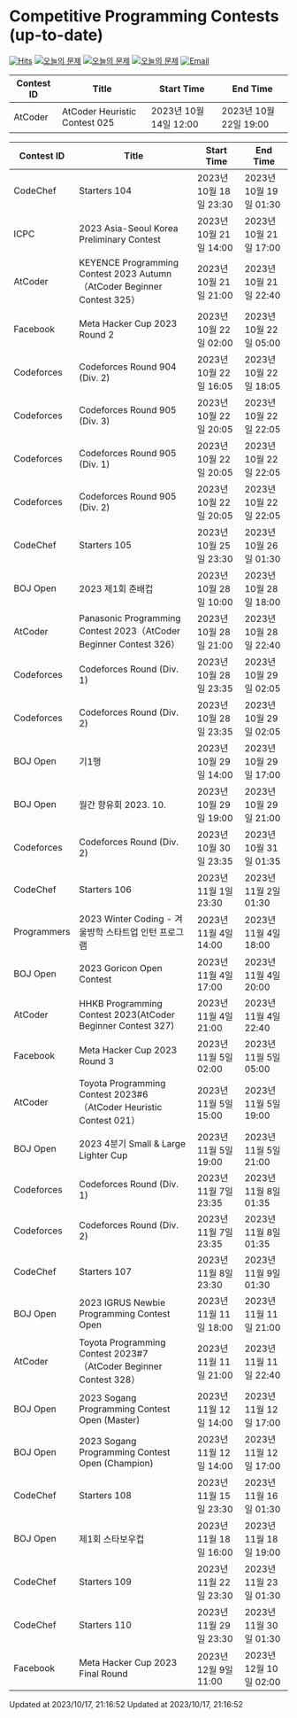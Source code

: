 Competitive Programming Contests (up-to-date)
========
[![Hits](https://hits.seeyoufarm.com/api/count/incr/badge.svg?url=https%3A%2F%2Fgithub.com%2Fika9810%2FCompetitive-Programming-Contests&count_bg=%2379C83D&title_bg=%23555555&icon=&icon_color=%23E7E7E7&title=hits&edge_flat=false)](https://hits.seeyoufarm.com)
[![오늘의 문제](https://img.shields.io/badge/Today's%20ABC-Link-lightpink)](https://github.com/ika9810/Atcoder-Daily-Contests/blob/main/ABC.md) 
[![오늘의 문제](https://img.shields.io/badge/Today's%20ARC-Link-orange)](https://github.com/ika9810/Atcoder-Daily-Contests/blob/main/ARC.md) 
[![오늘의 문제](https://img.shields.io/badge/Today's%20AGC-Link-red)](https://github.com/ika9810/Atcoder-Daily-Contests/blob/main/AGC.md) 
[![Email](https://img.shields.io/badge/Email-ika7204@naver.com-ff69b4)](mailTo:ika7204@naver.com)

 Contest ID | Title | Start Time | End Time |
---|---|---|---|
| AtCoder | AtCoder Heuristic Contest 025 | 2023년 10월 14일 12:00 | 2023년 10월 22일 19:00 |

 Contest ID | Title | Start Time | End Time |
---|---|---|---|
| CodeChef | Starters 104 | 2023년 10월 18일 23:30 | 2023년 10월 19일 01:30 |
| ICPC | 2023 Asia-Seoul Korea Preliminary Contest | 2023년 10월 21일 14:00 | 2023년 10월 21일 17:00 |
| AtCoder | KEYENCE Programming Contest 2023 Autumn（AtCoder Beginner Contest 325） | 2023년 10월 21일 21:00 | 2023년 10월 21일 22:40 |
| Facebook | Meta Hacker Cup 2023 Round 2 | 2023년 10월 22일 02:00 | 2023년 10월 22일 05:00 |
| Codeforces | Codeforces Round 904 (Div. 2) | 2023년 10월 22일 16:05 | 2023년 10월 22일 18:05 |
| Codeforces | Codeforces Round 905 (Div. 3) | 2023년 10월 22일 20:05 | 2023년 10월 22일 22:05 |
| Codeforces | Codeforces Round 905 (Div. 1) | 2023년 10월 22일 20:05 | 2023년 10월 22일 22:05 |
| Codeforces | Codeforces Round 905 (Div. 2) | 2023년 10월 22일 20:05 | 2023년 10월 22일 22:05 |
| CodeChef | Starters 105 | 2023년 10월 25일 23:30 | 2023년 10월 26일 01:30 |
| BOJ Open | 2023 제1회 춘배컵 | 2023년 10월 28일 10:00 | 2023년 10월 28일 18:00 |
| AtCoder | Panasonic Programming Contest 2023（AtCoder Beginner Contest 326） | 2023년 10월 28일 21:00 | 2023년 10월 28일 22:40 |
| Codeforces | Codeforces Round (Div. 1) | 2023년 10월 28일 23:35 | 2023년 10월 29일 02:05 |
| Codeforces | Codeforces Round (Div. 2) | 2023년 10월 28일 23:35 | 2023년 10월 29일 02:05 |
| BOJ Open | 기1행 | 2023년 10월 29일 14:00 | 2023년 10월 29일 17:00 |
| BOJ Open | 월간 향유회 2023. 10. | 2023년 10월 29일 19:00 | 2023년 10월 29일 21:00 |
| Codeforces | Codeforces Round (Div. 2) | 2023년 10월 30일 23:35 | 2023년 10월 31일 01:35 |
| CodeChef | Starters 106 | 2023년 11월 1일 23:30 | 2023년 11월 2일 01:30 |
| Programmers | 2023 Winter Coding - 겨울방학 스타트업 인턴 프로그램 | 2023년 11월 4일 14:00 | 2023년 11월 4일 18:00 |
| BOJ Open | 2023 Goricon Open Contest | 2023년 11월 4일 17:00 | 2023년 11월 4일 20:00 |
| AtCoder | HHKB Programming Contest 2023(AtCoder Beginner Contest 327) | 2023년 11월 4일 21:00 | 2023년 11월 4일 22:40 |
| Facebook | Meta Hacker Cup 2023 Round 3 | 2023년 11월 5일 02:00 | 2023년 11월 5일 05:00 |
| AtCoder | Toyota Programming Contest 2023#6（AtCoder Heuristic Contest 021） | 2023년 11월 5일 15:00 | 2023년 11월 5일 19:00 |
| BOJ Open | 2023 4분기 Small & Large Lighter Cup | 2023년 11월 5일 19:00 | 2023년 11월 5일 21:00 |
| Codeforces | Codeforces Round (Div. 1) | 2023년 11월 7일 23:35 | 2023년 11월 8일 01:35 |
| Codeforces | Codeforces Round (Div. 2) | 2023년 11월 7일 23:35 | 2023년 11월 8일 01:35 |
| CodeChef | Starters 107 | 2023년 11월 8일 23:30 | 2023년 11월 9일 01:30 |
| BOJ Open | 2023 IGRUS Newbie Programming Contest Open | 2023년 11월 11일 18:00 | 2023년 11월 11일 21:00 |
| AtCoder | Toyota Programming Contest 2023#7（AtCoder Beginner Contest 328） | 2023년 11월 11일 21:00 | 2023년 11월 11일 22:40 |
| BOJ Open | 2023 Sogang Programming Contest Open (Master) | 2023년 11월 12일 14:00 | 2023년 11월 12일 17:00 |
| BOJ Open | 2023 Sogang Programming Contest Open (Champion) | 2023년 11월 12일 14:00 | 2023년 11월 12일 17:00 |
| CodeChef | Starters 108 | 2023년 11월 15일 23:30 | 2023년 11월 16일 01:30 |
| BOJ Open | 제1회 스타보우컵 | 2023년 11월 18일 16:00 | 2023년 11월 18일 19:00 |
| CodeChef | Starters 109 | 2023년 11월 22일 23:30 | 2023년 11월 23일 01:30 |
| CodeChef | Starters 110 | 2023년 11월 29일 23:30 | 2023년 11월 30일 01:30 |
| Facebook | Meta Hacker Cup 2023 Final Round | 2023년 12월 9일 11:00 | 2023년 12월 10일 02:00 |

Updated at 2023/10/17, 21:16:52
Updated at 2023/10/17, 21:16:52

